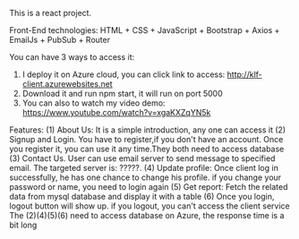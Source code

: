 This is a react project.

Front-End technologies:  HTML + CSS + JavaScript + Bootstrap + Axios + EmailJs + PubSub + Router

You can have 3 ways to access it:
1. I deploy it on Azure cloud, you can click link to access: http://klf-client.azurewebsites.net
2. Download it and run npm start, it will run on port 5000
3. You can also to watch my video demo: https://www.youtube.com/watch?v=xgaKXZqYN5k

Features:
(1) About Us: It is a simple introduction, any one can access it
(2) Signup and Login. You have to register,if you don't have an account. Once you register it, you can use it any time.They both need to access database
(3) Contact Us. User can use email server to send message to specified email. The targeted server is: ?????. 
(4) Update profile: Once client log in successfully, he has one chance to change his profile. if you change your password or name, you need to login again
(5) Get report: Fetch the related data from mysql database and display it with a table
(6) Once you login, logout button will show up. if you logout, you can't access the client service
The (2)(4)(5)(6) need to access database on Azure, the response time is a bit long



